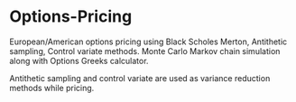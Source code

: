 # Options-Pricing
European/American options pricing using Black Scholes Merton, Antithetic sampling, Control variate methods. Monte Carlo Markov chain simulation along with Options Greeks calculator. 

Antithetic sampling and control variate are used as variance reduction methods while pricing. 
